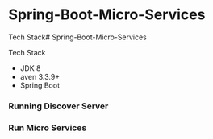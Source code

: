 # Spring-Boot-Micro-Services

Tech Stack# Spring-Boot-Micro-Services

Tech Stack
- JDK 8
- aven 3.3.9+
- Spring Boot 

### Running Discover Server

### Run Micro Services
